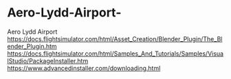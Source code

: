 # Aero-Lydd-Airport-
Aero Lydd Airport 
https://docs.flightsimulator.com/html/Asset_Creation/Blender_Plugin/The_Blender_Plugin.htm
https://docs.flightsimulator.com/html/Samples_And_Tutorials/Samples/VisualStudio/PackageInstaller.htm
https://www.advancedinstaller.com/downloading.html
